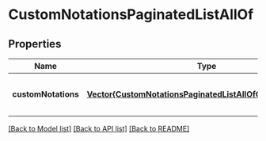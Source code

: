 # CustomNotationsPaginatedListAllOf


## Properties
Name | Type | Description | Notes
------------ | ------------- | ------------- | -------------
**customNotations** | [**Vector{CustomNotationsPaginatedListAllOfCustomNotations}**](CustomNotationsPaginatedListAllOfCustomNotations.md) |  | [optional] [default to nothing]


[[Back to Model list]](../README.md#models) [[Back to API list]](../README.md#api-endpoints) [[Back to README]](../README.md)


